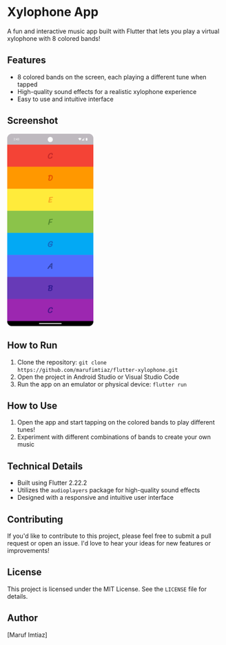 
**Xylophone App**
================

A fun and interactive music app built with Flutter that lets you play a virtual xylophone with 8 colored bands!

**Features**
------------

* 8 colored bands on the screen, each playing a different tune when tapped
* High-quality sound effects for a realistic xylophone experience
* Easy to use and intuitive interface

**Screenshot**
--------------

<img src="/screenshots/1.png" width="200" alt="Xylophone App Screenshot">


**How to Run**
--------------

1. Clone the repository: `git clone https://github.com/marufimtiaz/flutter-xylophone.git`
2. Open the project in Android Studio or Visual Studio Code
3. Run the app on an emulator or physical device: `flutter run`

**How to Use**
--------------

1. Open the app and start tapping on the colored bands to play different tunes!
2. Experiment with different combinations of bands to create your own music

**Technical Details**
---------------------

* Built using Flutter 2.22.2
* Utilizes the `audioplayers` package for high-quality sound effects
* Designed with a responsive and intuitive user interface

**Contributing**
----------------

If you'd like to contribute to this project, please feel free to submit a pull request or open an issue. I'd love to hear your ideas for new features or improvements!

**License**
-----------

This project is licensed under the MIT License. See the `LICENSE` file for details.

**Author**
----------

[Maruf Imtiaz]
